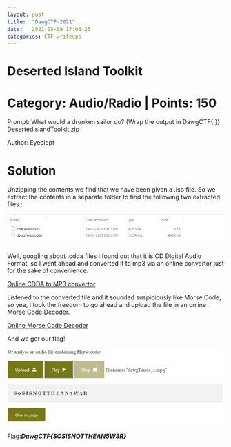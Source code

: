 ```yaml
---
layout: post
title:  "DawgCTF-2021"
date:   2021-05-09 17:06:25
categories: CTF writeups
---
```


# Deserted Island Toolkit

# Category: Audio/Radio | Points: 150

Prompt: What would a drunken sailor do? (Wrap the output in DawgCTF{ })
[DesertedIslandToolkit.zip](https://drive.google.com/file/d/1vYUIAPIeQgE6x781tH6SU3uU0YSx5Yxv/view?usp=sharing)

Author: Eyeclept

# Solution 

Unzipping the contents we find that we have been given a .iso file. So we extract the contents in a separate folder to find the following two extracted files :

![](/images/DawgCTF1.png)

Well, googling about .cdda files I found out that it is CD Digital Audio Format, so I went ahead and converted it to mp3 via an online convertor just for the sake of convenience.

[Online CDDA to MP3 convertor](https://convertio.co/cdda-mp3/)

Listened to the converted file and it sounded suspiciously like Morse Code, so yea, I took the freedom to go ahead and upload the file in an online Morse Code Decoder.

[Online Morse Code Decoder](https://morsecode.world/international/decoder/audio-decoder-adaptive.html)

And we got our flag!

![](/images/DawgCTF2.png)

Flag:***DawgCTF{SOSISNOTTHEAN5W3R}***